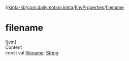 //[kinta-lib](../../../index.md)/[com.dailymotion.kinta](../index.md)/[EnvProperties](index.md)/[filename](filename.md)



# filename  
[jvm]  
Content  
const val [filename](filename.md): [String](https://kotlinlang.org/api/latest/jvm/stdlib/kotlin/-string/index.html)  



